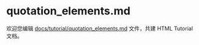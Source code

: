 quotation_elements.md
===

欢迎您编辑 <a target="__blank" href="https://github.com/jaywcjlove/html-tutorial/blob/main/docs/tutorial/quotation_elements.md">docs/tutorial/quotation_elements.md</a> 文件，共建 HTML Tutorial 文档。
